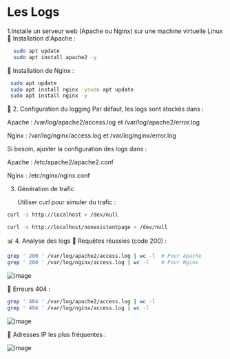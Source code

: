 # Les Logs
  
1.Installe un serveur web (Apache ou Nginx) sur une machine virtuelle Linux
🔹 Installation d'Apache :
 ```bash
   sudo apt update
   sudo apt install apache2 -y
   ```


🔹 Installation de Nginx :
 ```bash
  sudo apt update
  sudo apt install nginx -ysudo apt update
  sudo apt install nginx -y
   ```

📝 2. Configuration du logging
Par défaut, les logs sont stockés dans :

Apache : /var/log/apache2/access.log et /var/log/apache2/error.log

Nginx : /var/log/nginx/access.log et /var/log/nginx/error.log

Si besoin, ajuster la configuration des logs dans :

Apache : /etc/apache2/apache2.conf

Nginx : /etc/nginx/nginx.conf

 3. Génération de trafic
    
     Utiliser curl pour simuler du trafic :
 ```bash
 curl -s http://localhost > /dev/null

 curl -s http://localhost/nonexistentpage > /dev/null
   ```


📊 4. Analyse des logs
🔹 Requêtes réussies (code 200) :
 ```bash
 grep ' 200 ' /var/log/apache2/access.log | wc -l  # Pour Apache
 grep ' 200 ' /var/log/nginx/access.log | wc -l    # Pour Nginx
   ```

![image](https://github.com/user-attachments/assets/d9817421-b6dd-4909-ba52-94daa7435444)


🔹 Erreurs 404 :
 ```bash
grep ' 404 ' /var/log/apache2/access.log | wc -l
grep ' 404 ' /var/log/nginx/access.log | wc -l
   ```

![image](https://github.com/user-attachments/assets/ede8279d-dae0-4d80-95cb-a0f711d6fa2a)

🔹 Adresses IP les plus fréquentes :

![image](https://github.com/user-attachments/assets/563ec48b-129b-4a4a-bff1-a8cb2a63256a)


